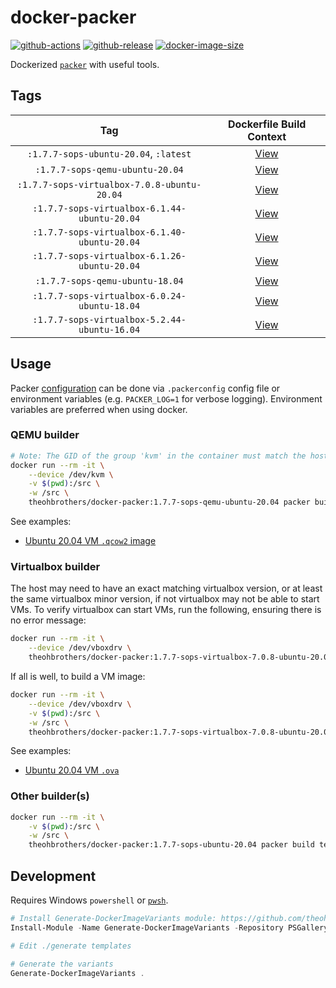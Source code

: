 # docker-packer

[![github-actions](https://github.com/theohbrothers/docker-packer/actions/workflows/ci-master-pr.yml/badge.svg?branch=master)](https://github.com/theohbrothers/docker-packer/actions/workflows/ci-master-pr.yml)
[![github-release](https://img.shields.io/github/v/release/theohbrothers/docker-packer?style=flat-square)](https://github.com/theohbrothers/docker-packer/releases/)
[![docker-image-size](https://img.shields.io/docker/image-size/theohbrothers/docker-packer/latest)](https://hub.docker.com/r/theohbrothers/docker-packer)

Dockerized [`packer`](https://github.com/hashicorp/packer) with useful tools.

## Tags

| Tag | Dockerfile Build Context |
|:-------:|:---------:|
| `:1.7.7-sops-ubuntu-20.04`, `:latest` | [View](variants/1.7.7-sops-ubuntu-20.04) |
| `:1.7.7-sops-qemu-ubuntu-20.04` | [View](variants/1.7.7-sops-qemu-ubuntu-20.04) |
| `:1.7.7-sops-virtualbox-7.0.8-ubuntu-20.04` | [View](variants/1.7.7-sops-virtualbox-7.0.8-ubuntu-20.04) |
| `:1.7.7-sops-virtualbox-6.1.44-ubuntu-20.04` | [View](variants/1.7.7-sops-virtualbox-6.1.44-ubuntu-20.04) |
| `:1.7.7-sops-virtualbox-6.1.40-ubuntu-20.04` | [View](variants/1.7.7-sops-virtualbox-6.1.40-ubuntu-20.04) |
| `:1.7.7-sops-virtualbox-6.1.26-ubuntu-20.04` | [View](variants/1.7.7-sops-virtualbox-6.1.26-ubuntu-20.04) |
| `:1.7.7-sops-qemu-ubuntu-18.04` | [View](variants/1.7.7-sops-qemu-ubuntu-18.04) |
| `:1.7.7-sops-virtualbox-6.0.24-ubuntu-18.04` | [View](variants/1.7.7-sops-virtualbox-6.0.24-ubuntu-18.04) |
| `:1.7.7-sops-virtualbox-5.2.44-ubuntu-16.04` | [View](variants/1.7.7-sops-virtualbox-5.2.44-ubuntu-16.04) |

## Usage

Packer [configuration](https://developer.hashicorp.com/packer/docs/configure#configuring-packer) can be done via `.packerconfig` config file or environment variables (e.g. `PACKER_LOG=1` for verbose logging). Environment variables are preferred when using docker.

### QEMU builder

```sh
# Note: The GID of the group 'kvm' in the container must match the host's. If not, use --privileged instead of --device. See: https://stackoverflow.com/questions/48422001/how-to-launch-qemu-kvm-from-inside-a-docker-container
docker run --rm -it \
    --device /dev/kvm \
    -v $(pwd):/src \
    -w /src \
    theohbrothers/docker-packer:1.7.7-sops-qemu-ubuntu-20.04 packer build template.json
```

See examples:

- [Ubuntu 20.04 VM `.qcow2` image](docs/examples/ubuntu2004-qemu)

### Virtualbox builder

The host may need to have an exact matching virtualbox version, or at least the same virtualbox minor version, if not virtualbox may not be able to start VMs. To verify virtualbox can start VMs, run the following, ensuring there is no error message:

```sh
docker run --rm -it \
    --device /dev/vboxdrv \
    theohbrothers/docker-packer:1.7.7-sops-virtualbox-7.0.8-ubuntu-20.04 vboxmanage --version
```

If all is well, to build a VM image:

```sh
docker run --rm -it \
    --device /dev/vboxdrv \
    -v $(pwd):/src \
    -w /src \
    theohbrothers/docker-packer:1.7.7-sops-virtualbox-7.0.8-ubuntu-20.04 packer build template.json
```

See examples:

- [Ubuntu 20.04 VM `.ova`](docs/examples/ubuntu2004-virtualbox)

### Other builder(s)

```sh
docker run --rm -it \
    -v $(pwd):/src \
    -w /src \
    theohbrothers/docker-packer:1.7.7-sops-ubuntu-20.04 packer build template.json
```

## Development

Requires Windows `powershell` or [`pwsh`](https://github.com/PowerShell/PowerShell).

```powershell
# Install Generate-DockerImageVariants module: https://github.com/theohbrothers/Generate-DockerImageVariants
Install-Module -Name Generate-DockerImageVariants -Repository PSGallery -Scope CurrentUser -Force -Verbose

# Edit ./generate templates

# Generate the variants
Generate-DockerImageVariants .
```

